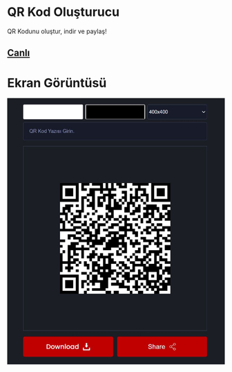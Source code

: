 # **QR Kod Oluşturucu**

QR Kodunu oluştur, indir ve paylaş!

## [Canlı](https://codepen.io/thendrra/pen/RwBMqYG)

# Ekran Görüntüsü

![](preview.jpg)

